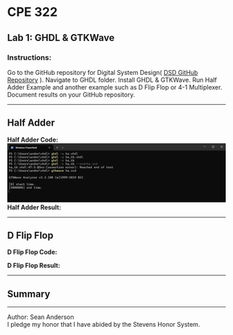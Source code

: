 # CPE 322
## Lab 1: GHDL & GTKWave
### Instructions:
Go to the GitHub repository for Digital System Design( 
[DSD GitHub Repository](https://github.com/kevinwlu/dsd.git)
). Navigate to GHDL folder. Install GHDL & GTKWave. Run Half Adder Example and another example such as D Flip Flop or 4-1 Multiplexer. 
Document results on your GitHub repository. 

---

## Half Adder
**Half Adder Code:**
![Half Adder Code](Lab1Images/HalfAdderCode.png)
**Half Adder Result:**


---
## D Flip Flop
**D Flip Flop Code:**

**D Flip Flop Result:**


---

## Summary


---
Author: Sean Anderson </br>
I pledge my honor that I have abided by the Stevens Honor System.
